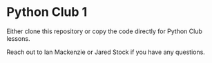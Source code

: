 # Python Club 1

Either clone this repository or copy the code directly for Python Club lessons.

Reach out to Ian Mackenzie or Jared Stock if you have any questions.


